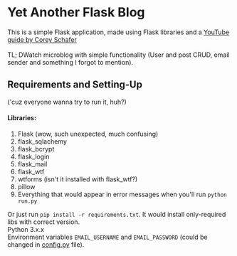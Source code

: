# Yet Another Flask Blog
This is a simple Flask application, made using Flask libraries and a 
[YouTube guide by Corey Schafer](https://www.youtube.com/playlist?list=PL-osiE80TeTs4UjLw5MM6OjgkjFeUxCYH)
<br><br>TL; DWatch microblog with simple functionality (User and post CRUD, email sender and something I forgot to mention).
## Requirements and Setting-Up
('cuz everyone wanna try to run it, huh?)
#### Libraries:
1. Flask (wow, such unexpected, much confusing)
2. flask_sqlachemy
3. flask_bcrypt
4. flask_login
5. flask_mail
6. flask_wtf
7. wtforms (isn't it installed with flask_wtf?)
8. pillow
9. Everything that would appear in error messages when you'll run `python run.py`


Or just run `pip install -r requirements.txt`. It would install only-required libs with correct version.<br>
Python 3.x.x<br>
Environment variables `EMAIL_USERNAME` and `EMAIL_PASSWORD` (could be changed in [config.py](/flaskproj/config.py) file).
